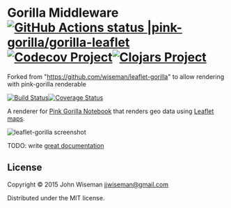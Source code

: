 # Gorilla Middleware [![GitHub Actions status |pink-gorilla/gorilla-leaflet](https://github.com/pink-gorilla/gorilla-leaflet/workflows/CI/badge.svg)](https://github.com/pink-gorilla/gorilla-leaflet/actions?workflow=CI)[![Codecov Project](https://codecov.io/gh/pink-gorilla/gorilla-leaflet/branch/master/graph/badge.svg)](https://codecov.io/gh/pink-gorilla/gorilla-leaflet)[![Clojars Project](https://img.shields.io/clojars/v/org.pinkgorilla/gorilla-leaflet.svg)](https://clojars.org/org.pinkgorilla/gorilla-leaflet)

Forked from "https://github.com/wiseman/leaflet-gorilla" to allow rendering with pink-gorilla renderable

[![Build Status](https://travis-ci.org/wiseman/leaflet-gorilla.svg?branch=master)](https://travis-ci.org/wiseman/leaflet-gorilla)[![Coverage Status](https://coveralls.io/repos/wiseman/leaflet-gorilla/badge.svg)](https://coveralls.io/r/wiseman/leaflet-gorilla)

A renderer for [Pink Gorilla Notebook](https://github.com/pink-gorilla/gorilla-notebook) that renders
geo data using [Leaflet maps](http://leafletjs.com/).

![leaflet-gorilla screenshot](/media/screenshots/leaflet-gorilla-screenshot-1.png?raw=true "leaflet-gorilla screenshot")

TODO: write [great documentation](http://jacobian.org/writing/what-to-write/)

## License

Copyright © 2015 John Wiseman <jjwiseman@gmail.com>

Distributed under the MIT license.
